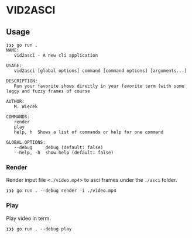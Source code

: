 # VID2ASCI


## Usage

```
❯❯❯ go run .
NAME:
   vid2asci - A new cli application

USAGE:
   vid2asci [global options] command [command options] [arguments...]

DESCRIPTION:
   Run your favorite shows directly in your favorite term (with some laggy and fuzzy frames of course

AUTHOR:
   M. Więcek

COMMANDS:
   render
   play
   help, h  Shows a list of commands or help for one command

GLOBAL OPTIONS:
   --debug     debug (default: false)
   --help, -h  show help (default: false)
```

### Render

Render input file <`./video.mp4`> to asci frames under the `./asci` folder.
```
❯❯❯ go run . --debug render -i ./video.mp4
```

### Play

Play video in term.

```
❯❯❯ go run . --debug play
```
